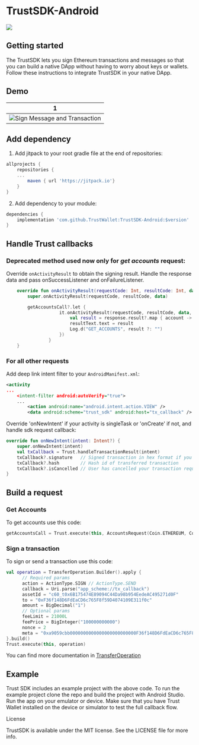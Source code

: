 # TrustSDK-Android
[![](https://jitpack.io/v/TrustWallet/TrustSdk-android.svg)](https://jitpack.io/#TrustWallet/TrustSdk-android)

## Getting started

The TrustSDK lets you sign Ethereum transactions and messages so that you can build a native DApp without having to worry about keys or wallets. Follow these instructions to integrate TrustSDK in your native DApp.

## Demo
1|
-|
![Sign Message and Transaction](docs/demo.gif)|

## Add dependency

1. Add jitpack to your root gradle file at the end of repositories:
```groovy
allprojects {
    repositories {
	...
        maven { url 'https://jitpack.io'}
    }
}
```

2. Add dependency to your module:
```groovy
dependencies {
    implementation 'com.github.TrustWallet:TrustSDK-Android:$version'
}
```

## Handle Trust callbacks

### Deprecated method used now only for *get accounts* request:

Override `onActivityResult` to obtain the signing result. Handle the response data and pass onSuccessListener and onFailureListener.

```kotlin
    override fun onActivityResult(requestCode: Int, resultCode: Int, data: Intent?) {
        super.onActivityResult(requestCode, resultCode, data)

        getAccountsCall?.let {
                    it.onActivityResult(requestCode, resultCode, data, OnCompleteListener<Array<Account>> { response ->
                        val result = response.result?.map { account ->  "${account.address.data} ${account.coin.name}" }?.joinToString("\n")
                        resultText.text = result
                        Log.d("GET_ACCOUNTS", result ?: "")
                    })
                }
    }
```

### For all other requests

Add deep link intent filter to your `AndroidManifest.xml`:
```xml
<activity
...
    <intent-filter android:autoVerify="true">
    ...
        <action android:name="android.intent.action.VIEW" />
        <data android:scheme="trust_sdk" android:host="tx_callback" />
```

Override 'onNewIntent' if your activity is singleTask or 'onCreate' if not, and handle sdk request callback:
```kotlin
override fun onNewIntent(intent: Intent?) {
    super.onNewIntent(intent)
    val txCallback = Trust.handleTransactionResult(intent)
    txCallback?.signature   // Signed transaction in hex format if you requested sign
    txCallback?.hash        // Hash id of transferred transaction
    txCallback?.isCancelled // User has cancelled your transaction request
}
```

## Build a request

### Get Accounts

To get accounts use this code:

```kotlin
getAccountsCall = Trust.execute(this, AccountsRequest(Coin.ETHEREUM, Coin.WAVES, Coin.ALGORAND, Coin.ATOM, Coin.BINANCE, Coin.BITCOINCASH))
```

### Sign a transaction

To sign or send a transaction use this code:

```kotlin
val operation = TransferOperation.Builder().apply {
      // Required params
      action = ActionType.SIGN // ActionType.SEND
      callback = Uri.parse("app_scheme://tx_callback")
      assetId = "c60_t0x6B175474E89094C44Da98b954EedeAC495271d0F"
      to = "0xF36f148D6FdEaCD6c765F8f59D4074109E311f0c"
      amount = BigDecimal("1")
      // Optional params
      feeLimit = 21000L
      feePrice = BigInteger("100000000000")
      nonce = 2
      meta = "0xa9059cbb0000000000000000000000000F36f148D6FdEaCD6c765F8f59D4074109E311f0c0000000000000000000000000000000000000000000000000000000000000001"
}.build()
Trust.execute(this, operation)
```

You can find more documentation in [TransferOperation](https://github.com/trustwallet/TrustSDK-Android/blob/master/trust-sdk-client/src/main/java/trust/TransferOperation.kt)

## Example

Trust SDK includes an example project with the above code. To run the example project clone the repo and build the project with Android Studio. Run the app on your emulator or device. Make sure that you have Trust Wallet installed on the device or simulator to test the full callback flow.

License

TrustSDK is available under the MIT license. See the LICENSE file for more info.
